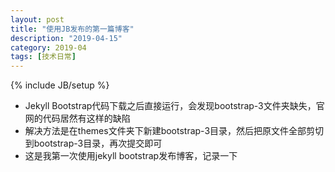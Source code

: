 ```yaml
---
layout: post
title: "使用JB发布的第一篇博客"
description: "2019-04-15"
category: 2019-04
tags: [技术日常]
---
```

{% include JB/setup %}

- Jekyll Bootstrap代码下载之后直接运行，会发现bootstrap-3文件夹缺失，官网的代码居然有这样的缺陷
- 解决方法是在themes文件夹下新建bootstrap-3目录，然后把原文件全部剪切到bootstrap-3目录，再次提交即可
- 这是我第一次使用jekyll bootstrap发布博客，记录一下
